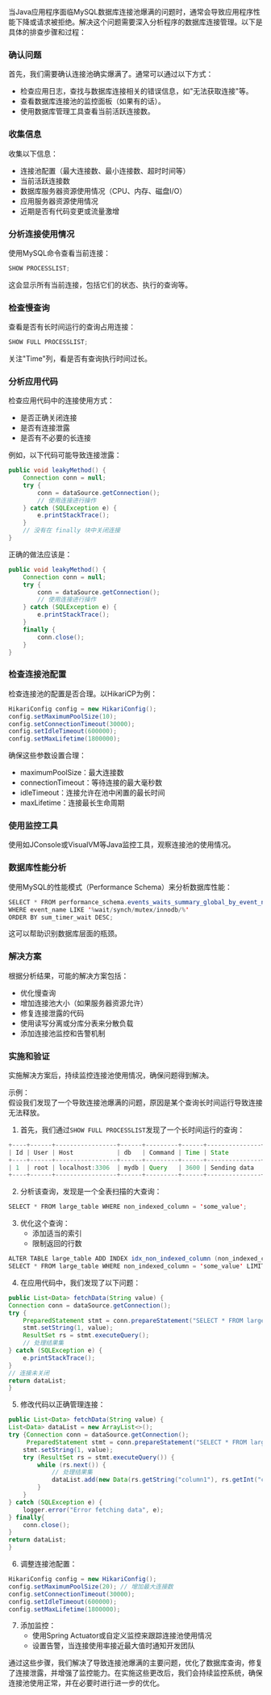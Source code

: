 当Java应用程序面临MySQL数据库连接池爆满的问题时，通常会导致应用程序性能下降或请求被拒绝。解决这个问题需要深入分析程序的数据库连接管理。以下是具体的排查步骤和过程：

### 确认问题
首先，我们需要确认连接池确实爆满了。通常可以通过以下方式：

+ 检查应用日志，查找与数据库连接相关的错误信息，如"无法获取连接"等。
+ 查看数据库连接池的监控面板（如果有的话）。
+ 使用数据库管理工具查看当前活跃连接数。

### 收集信息
收集以下信息：

+ 连接池配置（最大连接数、最小连接数、超时时间等）
+ 当前活跃连接数
+ 数据库服务器资源使用情况（CPU、内存、磁盘I/O）
+ 应用服务器资源使用情况
+ 近期是否有代码变更或流量激增

### 分析连接使用情况
使用MySQL命令查看当前连接：

```java
SHOW PROCESSLIST;
```

这会显示所有当前连接，包括它们的状态、执行的查询等。

### 检查慢查询
查看是否有长时间运行的查询占用连接：

```java
SHOW FULL PROCESSLIST;
```

关注"Time"列，看是否有查询执行时间过长。

### 分析应用代码
检查应用代码中的连接使用方式：

+ 是否正确关闭连接
+ 是否有连接泄露
+ 是否有不必要的长连接

例如，以下代码可能导致连接泄露：

```java
public void leakyMethod() {  
    Connection conn = null;  
    try {  
        conn = dataSource.getConnection();  
        // 使用连接进行操作  
    } catch (SQLException e) {  
        e.printStackTrace();  
    }  
    // 没有在 finally 块中关闭连接  
}
```

正确的做法应该是：

```java
public void leakyMethod() {  
    Connection conn = null;  
    try {  
        conn = dataSource.getConnection();  
        // 使用连接进行操作  
    } catch (SQLException e) {  
        e.printStackTrace();  
    }  
    finally {
        conn.close();
    }
}
```

### 检查连接池配置
检查连接池的配置是否合理。以HikariCP为例：

```java
HikariConfig config = new HikariConfig();  
config.setMaximumPoolSize(10);  
config.setConnectionTimeout(30000);  
config.setIdleTimeout(600000);  
config.setMaxLifetime(1800000);
```

确保这些参数设置合理：

+ maximumPoolSize：最大连接数
+ connectionTimeout：等待连接的最大毫秒数
+ idleTimeout：连接允许在池中闲置的最长时间
+ maxLifetime：连接最长生命周期

### 使用监控工具
使用如JConsole或VisualVM等Java监控工具，观察连接池的使用情况。

### 数据库性能分析
使用MySQL的性能模式（Performance Schema）来分析数据库性能：

```java
SELECT * FROM performance_schema.events_waits_summary_global_by_event_name  
WHERE event_name LIKE '%wait/synch/mutex/innodb/%'  
ORDER BY sum_timer_wait DESC;
```

这可以帮助识别数据库层面的瓶颈。

### 解决方案
根据分析结果，可能的解决方案包括：

+ 优化慢查询
+ 增加连接池大小（如果服务器资源允许）
+ 修复连接泄露的代码
+ 使用读写分离或分库分表来分散负载
+ 添加连接池监控和告警机制

### 实施和验证
实施解决方案后，持续监控连接池使用情况，确保问题得到解决。

示例：  
假设我们发现了一个导致连接池爆满的问题，原因是某个查询长时间运行导致连接无法释放。

1. 首先，我们通过`SHOW FULL PROCESSLIST`发现了一个长时间运行的查询：

```java
+----+------+-----------------+------+---------+------+---------------+------------------+  
| Id | User | Host            | db   | Command | Time | State         | Info             |  
+----+------+-----------------+------+---------+------+---------------+------------------+  
| 1  | root | localhost:3306  | mydb | Query   | 3600 | Sending data  | SELECT * FROM ... |  
+----+------+-----------------+------+---------+------+---------------+------------------+
```

2. 分析该查询，发现是一个全表扫描的大查询：

```java
SELECT * FROM large_table WHERE non_indexed_column = 'some_value';
```

3. 优化这个查询：
    - 添加适当的索引
    - 限制返回的行数

```java
ALTER TABLE large_table ADD INDEX idx_non_indexed_column (non_indexed_column);  
SELECT * FROM large_table WHERE non_indexed_column = 'some_value' LIMIT 1000;
```

4. 在应用代码中，我们发现了以下问题：

```java
public List<Data> fetchData(String value) {  
Connection conn = dataSource.getConnection();  
try {  
    PreparedStatement stmt = conn.prepareStatement("SELECT * FROM large_table WHERE non_indexed_column = ?");  
    stmt.setString(1, value);  
    ResultSet rs = stmt.executeQuery();  
    // 处理结果集  
} catch (SQLException e) {  
    e.printStackTrace();  
}  
// 连接未关闭  
return dataList;  
}
```

5. 修改代码以正确管理连接：

```java
public List<Data> fetchData(String value) {  
List<Data> dataList = new ArrayList<>();  
try {Connection conn = dataSource.getConnection();  
     PreparedStatement stmt = conn.prepareStatement("SELECT * FROM large_table WHERE non_indexed_column = ? LIMIT 1000")) {  
    stmt.setString(1, value);  
    try (ResultSet rs = stmt.executeQuery()) {  
        while (rs.next()) {  
            // 处理结果集  
            dataList.add(new Data(rs.getString("column1"), rs.getInt("column2")));  
        }  
    }  
} catch (SQLException e) {  
    logger.error("Error fetching data", e);  
} finally{
    conn.close();
} 
return dataList;  
}
```

6. 调整连接池配置：

```java
HikariConfig config = new HikariConfig();  
config.setMaximumPoolSize(20); // 增加最大连接数  
config.setConnectionTimeout(30000);  
config.setIdleTimeout(600000);  
config.setMaxLifetime(1800000);
```

7. 添加监控：
    - 使用Spring Actuator或自定义监控来跟踪连接池使用情况
    - 设置告警，当连接使用率接近最大值时通知开发团队

通过这些步骤，我们解决了导致连接池爆满的主要问题，优化了数据库查询，修复了连接泄露，并增强了监控能力。在实施这些更改后，我们会持续监控系统，确保连接池使用正常，并在必要时进行进一步的优化。

